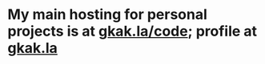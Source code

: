 # My main hosting for personal projects is at [gkak.la/code](https://gkak.la/code); profile at [gkak.la](https://gkak.la)